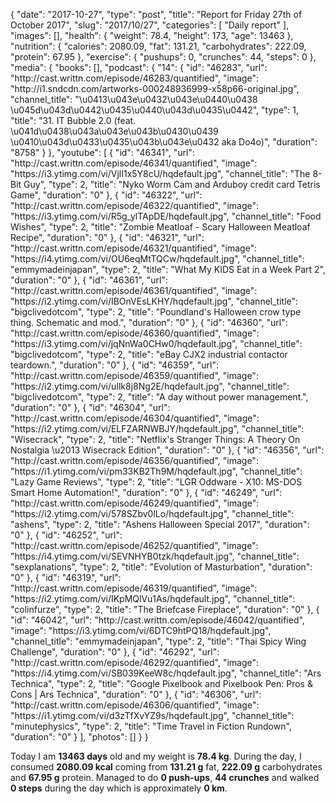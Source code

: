 {
    "date": "2017-10-27",
    "type": "post",
    "title": "Report for Friday 27th of October 2017",
    "slug": "2017\/10\/27",
    "categories": [
        "Daily report"
    ],
    "images": [],
    "health": {
        "weight": 78.4,
        "height": 173,
        "age": 13463
    },
    "nutrition": {
        "calories": 2080.09,
        "fat": 131.21,
        "carbohydrates": 222.09,
        "protein": 67.95
    },
    "exercise": {
        "pushups": 0,
        "crunches": 44,
        "steps": 0
    },
    "media": {
        "books": [],
        "podcast": {
            "14": {
                "id": "46283",
                "url": "http:\/\/cast.writtn.com\/episode\/46283\/quantified",
                "image": "http:\/\/i1.sndcdn.com\/artworks-000248936999-x58p66-original.jpg",
                "channel_title": "\u0413\u043e\u0432\u043e\u0440\u0438 \u045d\u043d\u0442\u0435\u0440\u043d\u0435\u0442",
                "type": 1,
                "title": "31. IT Bubble 2.0 (feat. \u041d\u0438\u043a\u043e\u043b\u0430\u0439 \u0410\u043d\u0433\u0435\u043b\u043e\u0432 aka Do4o)",
                "duration": "8758"
            }
        },
        "youtube": [
            {
                "id": "46341",
                "url": "http:\/\/cast.writtn.com\/episode\/46341\/quantified",
                "image": "https:\/\/i3.ytimg.com\/vi\/VjlI1x5Y8cU\/hqdefault.jpg",
                "channel_title": "The 8-Bit Guy",
                "type": 2,
                "title": "Nyko Worm Cam and Arduboy credit card Tetris Game",
                "duration": "0"
            },
            {
                "id": "46322",
                "url": "http:\/\/cast.writtn.com\/episode\/46322\/quantified",
                "image": "https:\/\/i3.ytimg.com\/vi\/R5g_ylTApDE\/hqdefault.jpg",
                "channel_title": "Food Wishes",
                "type": 2,
                "title": "Zombie Meatloaf - Scary Halloween Meatloaf Recipe",
                "duration": "0"
            },
            {
                "id": "46321",
                "url": "http:\/\/cast.writtn.com\/episode\/46321\/quantified",
                "image": "https:\/\/i4.ytimg.com\/vi\/OU6eqMtTQCw\/hqdefault.jpg",
                "channel_title": "emmymadeinjapan",
                "type": 2,
                "title": "What My KIDS Eat in a Week Part 2",
                "duration": "0"
            },
            {
                "id": "46361",
                "url": "http:\/\/cast.writtn.com\/episode\/46361\/quantified",
                "image": "https:\/\/i2.ytimg.com\/vi\/IBOnVEsLKHY\/hqdefault.jpg",
                "channel_title": "bigclivedotcom",
                "type": 2,
                "title": "Poundland's Halloween crow type thing.  Schematic and mod.",
                "duration": "0"
            },
            {
                "id": "46360",
                "url": "http:\/\/cast.writtn.com\/episode\/46360\/quantified",
                "image": "https:\/\/i3.ytimg.com\/vi\/jqNnWa0CHw0\/hqdefault.jpg",
                "channel_title": "bigclivedotcom",
                "type": 2,
                "title": "eBay CJX2 industrial contactor teardown.",
                "duration": "0"
            },
            {
                "id": "46359",
                "url": "http:\/\/cast.writtn.com\/episode\/46359\/quantified",
                "image": "https:\/\/i2.ytimg.com\/vi\/uIlk8j8Ng2E\/hqdefault.jpg",
                "channel_title": "bigclivedotcom",
                "type": 2,
                "title": "A day without power management.",
                "duration": "0"
            },
            {
                "id": "46304",
                "url": "http:\/\/cast.writtn.com\/episode\/46304\/quantified",
                "image": "https:\/\/i2.ytimg.com\/vi\/ELFZARNWBJY\/hqdefault.jpg",
                "channel_title": "Wisecrack",
                "type": 2,
                "title": "Netflix's Stranger Things: A Theory On Nostalgia \u2013 Wisecrack Edition",
                "duration": "0"
            },
            {
                "id": "46356",
                "url": "http:\/\/cast.writtn.com\/episode\/46356\/quantified",
                "image": "https:\/\/i1.ytimg.com\/vi\/pm33KB2Th9M\/hqdefault.jpg",
                "channel_title": "Lazy Game Reviews",
                "type": 2,
                "title": "LGR Oddware - X10: MS-DOS Smart Home Automation!",
                "duration": "0"
            },
            {
                "id": "46249",
                "url": "http:\/\/cast.writtn.com\/episode\/46249\/quantified",
                "image": "https:\/\/i2.ytimg.com\/vi\/578SZbv0lLo\/hqdefault.jpg",
                "channel_title": "ashens",
                "type": 2,
                "title": "Ashens Halloween Special 2017",
                "duration": "0"
            },
            {
                "id": "46252",
                "url": "http:\/\/cast.writtn.com\/episode\/46252\/quantified",
                "image": "https:\/\/i4.ytimg.com\/vi\/SEVNHYB0tzk\/hqdefault.jpg",
                "channel_title": "sexplanations",
                "type": 2,
                "title": "Evolution of Masturbation",
                "duration": "0"
            },
            {
                "id": "46319",
                "url": "http:\/\/cast.writtn.com\/episode\/46319\/quantified",
                "image": "https:\/\/i2.ytimg.com\/vi\/IKpMQlVu1As\/hqdefault.jpg",
                "channel_title": "colinfurze",
                "type": 2,
                "title": "The Briefcase Fireplace",
                "duration": "0"
            },
            {
                "id": "46042",
                "url": "http:\/\/cast.writtn.com\/episode\/46042\/quantified",
                "image": "https:\/\/i3.ytimg.com\/vi\/6DTC9htPQ18\/hqdefault.jpg",
                "channel_title": "emmymadeinjapan",
                "type": 2,
                "title": "Thai Spicy Wing Challenge",
                "duration": "0"
            },
            {
                "id": "46292",
                "url": "http:\/\/cast.writtn.com\/episode\/46292\/quantified",
                "image": "https:\/\/i4.ytimg.com\/vi\/SB039KeeW8c\/hqdefault.jpg",
                "channel_title": "Ars Technica",
                "type": 2,
                "title": "Google Pixelbook and Pixelbook Pen: Pros & Cons | Ars Technica",
                "duration": "0"
            },
            {
                "id": "46306",
                "url": "http:\/\/cast.writtn.com\/episode\/46306\/quantified",
                "image": "https:\/\/i1.ytimg.com\/vi\/d3zTfXvYZ9s\/hqdefault.jpg",
                "channel_title": "minutephysics",
                "type": 2,
                "title": "Time Travel in Fiction Rundown",
                "duration": "0"
            }
        ],
        "photos": []
    }
}

Today I am <strong>13463 days</strong> old and my weight is <strong>78.4 kg</strong>. During the day, I consumed <strong>2080.09 kcal</strong> coming from <strong>131.21 g</strong> fat, <strong>222.09 g</strong> carbohydrates and <strong>67.95 g</strong> protein. Managed to do <strong>0 push-ups</strong>, <strong>44 crunches</strong> and walked <strong>0 steps</strong> during the day which is approximately <strong>0 km</strong>.